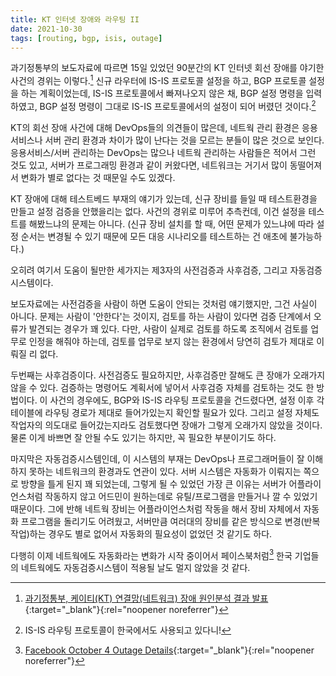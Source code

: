```yaml
---
title: KT 인터넷 장애와 라우팅 II
date: 2021-10-30
tags: [routing, bgp, isis, outage]
---
```

과기정통부의 보도자료에 따르면 15일 있었던 90분간의 KT 인터넷 회선 장애를 야기한 사건의 경위는 이렇다.[^1] 신규 라우터에 IS-IS 프로토콜 설정을 하고, BGP 프로토콜 설정을 하는 계획이었는데, IS-IS 프로토콜에서 빠져나오지 않은 채, BGP 설정 명령을 입력하였고, BGP 설정 명령이 그대로 IS-IS 프로토콜에서의 설정이 되어 버렸던 것이다.[^n1]

KT의 회선 장애 사건에 대해 DevOps들의 의견들이 많은데, 네트웍 관리 환경은 응용서비스나 서버 관리 환경과 차이가 많이 난다는 것을 모르는 분들이 많은 것으로 보인다. 응용서비스/서버 관리하는 DevOps는 많으나 네트웍 관리하는 사람들은 적어서 그런 것도 있고, 서버가 프로그래밍 환경과 같이 커왔다면, 네트워크는 거기서 많이 동떨어져서 변화가 별로 없다는 것 때문일 수도 있겠다.

KT 장애에 대해 테스트베드 부재의 얘기가 있는데, 신규 장비를 들일 때 테스트환경을 만들고 설정 검증을 안했을리는 없다. 사건의 경위로 미루어 추측컨데, 이건 설정을 테스트를 해봤느냐의 문제는 아니다. (신규 장비 설치를 할 때, 어떤 문제가 있느냐에 따라 설정 순서는 변경될 수 있기 때문에 모든 대응 시나리오를 테스트하는 건 애초에 불가능하다.)

오히려 여기서 도움이 될만한 세가지는 제3자의 사전검증과 사후검증, 그리고 자동검증시스템이다.

보도자료에는 사전검증을 사람이 하면 도움이 안되는 것처럼 얘기했지만, 그건 사실이 아니다. 문제는 사람이 '안한다'는 것이지, 검토를 하는 사람이 있다면 검증 단계에서 오류가 발견되는 경우가 꽤 있다. 다만, 사람이 실제로 검토를 하도록 조직에서 검토를 업무로 인정을 해줘야 하는데, 검토를 업무로 보지 않는 환경에서 당연히 검토가 제대로 이뤄질 리 없다.

두번째는 사후검증이다. 사전검증도 필요하지만, 사후검증만 잘해도 큰 장애가 오래가지 않을 수 있다. 검증하는 명령어도 계획서에 넣어서 사후검증 자체를 검토하는 것도 한 방법이다. 이 사건의 경우에도, BGP와 IS-IS 라우팅 프로토콜을 건드렸다면, 설정 이후 각 테이블에 라우팅 경로가 제대로 들어가있는지 확인할 필요가 있다. 그리고 설정 자체도 작업자의 의도대로 들어갔는지라도 검토했다면 장애가 그렇게 오래가지 않았을 것이다. 물론 이게 바쁘면 잘 안될 수도 있기는 하지만, 꼭 필요한 부분이기도 하다.

마지막은 자동검증시스템인데, 이 시스템의 부재는 DevOps나 프로그래머들이 잘 이해하지 못하는 네트워크의 환경과도 연관이 있다. 서버 시스템은 자동화가 이뤄지는 쪽으로 방향을 틀게 된지 꽤 되었는데, 그렇게 될 수 있었던 가장 큰 이유는 서버가 어플라이언스처럼 작동하지 않고 어드민이 원하는데로 유틸/프로그램을 만들거나 깔 수 있었기 때문이다. 그에 반해 네트웍 장비는 어플라이언스처럼 작동을 해서 장비 자체에서 자동화 프로그램을 돌리기도 어려웠고, 서버만큼 여러대의 장비를 같은 방식으로 변경(반복작업)하는 경우도 별로 없어서 자동화의 필요성이 없었던 것 같기도 하다.

다행히 이제 네트웍에도 자동화라는 변화가 시작 중이어서 페이스북처럼[^2] 한국 기업들의 네트웍에도 자동검증시스템이 적용될 날도 멀지 않았을 것 같다.

[^1]: [과기정통부, 케이티(KT) 연결망(네트워크) 장애 원인분석 결과 발표](https://www.msit.go.kr/bbs/view.do?sCode=user&mId=113&mPid=112&pageIndex=&bbsSeqNo=94&nttSeqNo=3180886&searchOpt=ALL&searchTxt=){:target="_blank"}{:rel="noopener noreferrer"}

[^2]: [Facebook October 4 Outage Details](https://engineering.fb.com/2021/10/05/networking-traffic/outage-details/){:target="_blank"}{:rel="noopener noreferrer"}

[^n1]: IS-IS 라우팅 프로토콜이 한국에서도 사용되고 있다니!

